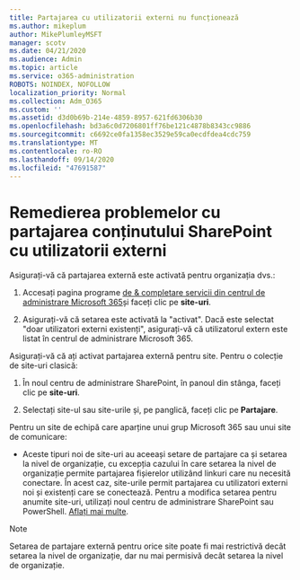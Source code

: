 ```yaml
---
title: Partajarea cu utilizatorii externi nu funcționează
ms.author: mikeplum
author: MikePlumleyMSFT
manager: scotv
ms.date: 04/21/2020
ms.audience: Admin
ms.topic: article
ms.service: o365-administration
ROBOTS: NOINDEX, NOFOLLOW
localization_priority: Normal
ms.collection: Adm_O365
ms.custom: ''
ms.assetid: d3d0b69b-214e-4859-8957-621fd6306b30
ms.openlocfilehash: bd3a6c0d7206801ff76be121c4878b8343cc9886
ms.sourcegitcommit: c6692ce0fa1358ec3529e59ca0ecdfdea4cdc759
ms.translationtype: MT
ms.contentlocale: ro-RO
ms.lasthandoff: 09/14/2020
ms.locfileid: "47691587"
---
```

# <a name="fix-problems-sharing-sharepoint-content-with-external-users"></a>Remedierea problemelor cu partajarea conținutului SharePoint cu utilizatorii externi

Asigurați-vă că partajarea externă este activată pentru organizația dvs.:
  
1. Accesați pagina programe [de &amp; completare servicii din centrul de administrare Microsoft 365](https://portal.office.com/adminportal/home#/Settings/ServicesAndAddIns)și faceți clic pe **site-uri**.
    
2. Asigurați-vă că setarea este activată la "activat". Dacă este selectat "doar utilizatori externi existenți", asigurați-vă că utilizatorul extern este listat în centrul de administrare Microsoft 365.
    
Asigurați-vă că ați activat partajarea externă pentru site. Pentru o colecție de site-uri clasică:
  
1. În noul centru de administrare SharePoint, în panoul din stânga, faceți clic pe **site-uri**.
    
2. Selectați site-ul sau site-urile și, pe panglică, faceți clic pe **Partajare**.
    
Pentru un site de echipă care aparține unui grup Microsoft 365 sau unui site de comunicare:
  
- Aceste tipuri noi de site-uri au aceeași setare de partajare ca și setarea la nivel de organizație, cu excepția cazului în care setarea la nivel de organizație permite partajarea fișierelor utilizând linkuri care nu necesită conectare. În acest caz, site-urile permit partajarea cu utilizatori externi noi și existenți care se conectează. Pentru a modifica setarea pentru anumite site-uri, utilizați noul centru de administrare SharePoint sau PowerShell. [Aflați mai multe](https://go.microsoft.com/fwlink/?linkid=871863).
    
> [!NOTE]
> Setarea de partajare externă pentru orice site poate fi mai restrictivă decât setarea la nivel de organizație, dar nu mai permisivă decât setarea la nivel de organizație. 
  

